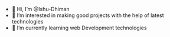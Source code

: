 - 👋 Hi, I’m @Ishu-Dhiman
- 👀 I’m interested in making good projects with the help of latest technologies
- 🌱 I’m currently learning web Development technologies
